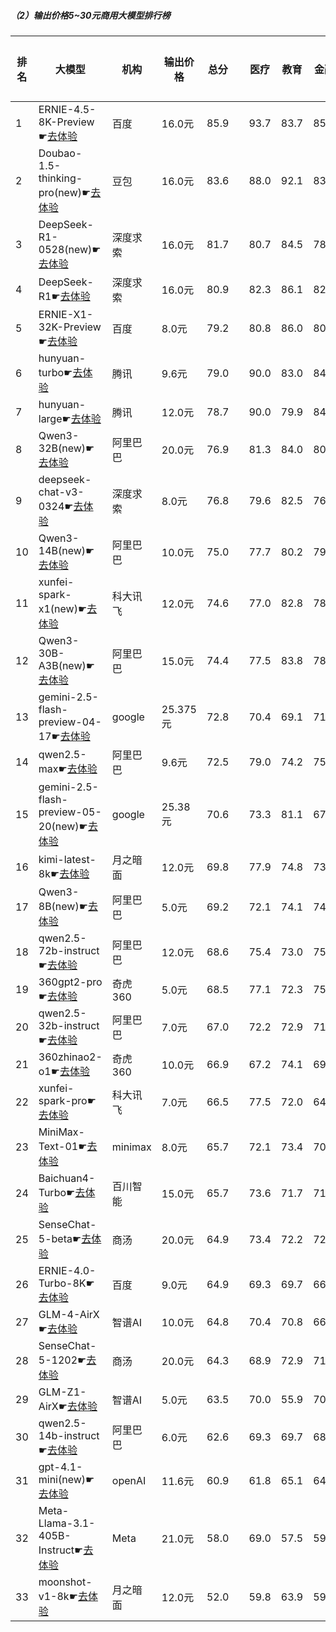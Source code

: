 ##### （2）输出价格5~30元商用大模型排行榜
|排名|大模型|机构|输出价格|总分| |医疗|教育|金融|法律|行政公务|心理健康|推理与数学计算|语言与指令遵从|
|---|-----|---|-------|---|-|----|---|---|---|------|-------|-----------|------------|
|1|ERNIE-4.5-8K-Preview☛[去体验](https://nonelinear.com/static/modelcompare.html?type=proprietary)|百度|16.0元|85.9| |        93.7|83.7|85.2|90.6|        88.8|82.5|        78.5|84.2|
|2|Doubao-1.5-thinking-pro(new)☛[去体验](https://nonelinear.com/static/modelcompare.html?type=proprietary)|豆包|16.0元|83.6| |        88.0|92.1|83.9|83.3|        80.0|71.2|        88.1|81.9|
|3|DeepSeek-R1-0528(new)☛[去体验](https://nonelinear.com/static/modelcompare.html?type=open-source)|深度求索|16.0元|81.7| |        80.7|84.5|78.0|72.2|        96.7|70.8|        87.7|82.9|
|4|DeepSeek-R1☛[去体验](https://nonelinear.com/static/modelcompare.html?type=open-source)|深度求索|16.0元|80.9| |        82.3|86.1|82.9|73.8|        84.7|70.8|        83.2|83.4|
|5|ERNIE-X1-32K-Preview☛[去体验](https://nonelinear.com/static/modelcompare.html?type=proprietary)|百度|8.0元|79.2| |        80.8|86.0|80.2|77.8|        80.0|72.4|        75.2|81.3|
|6|hunyuan-turbo☛[去体验](https://nonelinear.com/static/modelcompare.html?type=proprietary)|腾讯|9.6元|79.0| |        90.0|83.0|84.9|75.0|        73.5|79.9|        64.0|81.5|
|7|hunyuan-large☛[去体验](https://nonelinear.com/static/modelcompare.html?type=open-source)|腾讯|12.0元|78.7| |        90.0|79.9|84.7|82.4|        72.1|83.0|        60.0|77.7|
|8|Qwen3-32B(new)☛[去体验](https://nonelinear.com/static/modelcompare.html?type=open-source)|阿里巴巴|20.0元|76.9| |        81.3|84.0|80.9|64.5|        73.3|75.4|        79.6|76.3|
|9|deepseek-chat-v3-0324☛[去体验](https://nonelinear.com/static/modelcompare.html?type=open-source)|深度求索|8.0元|76.8| |        79.6|82.5|76.1|61.7|        82.4|75.8|        73.8|82.8|
|10|Qwen3-14B(new)☛[去体验](https://nonelinear.com/static/modelcompare.html?type=open-source)|阿里巴巴|10.0元|75.0| |        77.7|80.2|79.6|62.2|        73.3|68.8|        79.7|78.8|
|11|xunfei-spark-x1(new)☛[去体验](https://nonelinear.com/static/modelcompare.html?type=proprietary)|科大讯飞|12.0元|74.6| |        77.0|82.8|78.1|64.7|        83.7|57.2|        76.3|77.0|
|12|Qwen3-30B-A3B(new)☛[去体验](https://nonelinear.com/static/modelcompare.html?type=open-source)|阿里巴巴|15.0元|74.4| |        77.5|83.8|78.7|51.1|        66.7|74.8|        81.7|80.7|
|13|gemini-2.5-flash-preview-04-17☛[去体验](https://nonelinear.com/static/modelcompare.html?type=proprietary)|google|25.375元|72.8| |        70.4|69.1|71.5|62.2|        76.7|71.3|        82.7|78.6|
|14|qwen2.5-max☛[去体验](https://nonelinear.com/static/modelcompare.html?type=proprietary)|阿里巴巴|9.6元|72.5| |        79.0|74.2|75.1|59.5|        72.2|74.5|        66.1|79.0|
|15|gemini-2.5-flash-preview-05-20(new)☛[去体验](https://nonelinear.com/static/modelcompare.html?type=proprietary)|google|25.38元|70.6| |        73.3|81.1|67.0|60.0|        80.0|47.5|        82.5|73.2|
|16|kimi-latest-8k☛[去体验](https://nonelinear.com/static/modelcompare.html?type=proprietary)|月之暗面|12.0元|69.8| |        77.9|74.8|73.3|60.8|        65.3|69.7|        62.8|73.8|
|17|Qwen3-8B(new)☛[去体验](https://nonelinear.com/static/modelcompare.html?type=open-source)|阿里巴巴|5.0元|69.2| |        72.1|74.1|74.0|54.4|        53.3|71.8|        74.4|79.2|
|18|qwen2.5-72b-instruct☛[去体验](https://nonelinear.com/static/modelcompare.html?type=open-source)|阿里巴巴|12.0元|68.6| |        75.4|73.0|75.7|51.6|        68.4|70.0|        61.7|73.1|
|19|360gpt2-pro☛[去体验](https://nonelinear.com/static/modelcompare.html?type=proprietary)|奇虎360|5.0元|68.5| |        77.1|72.3|75.5|50.8|        71.8|60.7|        63.3|76.7|
|20|qwen2.5-32b-instruct☛[去体验](https://nonelinear.com/static/modelcompare.html?type=open-source)|阿里巴巴|7.0元|67.0| |        72.2|72.9|71.9|50.8|        69.1|70.7|        54.9|73.5|
|21|360zhinao2-o1☛[去体验](https://nonelinear.com/static/modelcompare.html?type=proprietary)|奇虎360|10.0元|66.9| |        67.2|74.1|69.5|45.3|        73.3|65.0|        69.7|71.4|
|22|xunfei-spark-pro☛[去体验](https://nonelinear.com/static/modelcompare.html?type=proprietary)|科大讯飞|7.0元|66.5| |        77.5|72.0|64.2|56.9|        61.9|71.6|        55.0|72.8|
|23|MiniMax-Text-01☛[去体验](https://nonelinear.com/static/modelcompare.html?type=open-source)|minimax|8.0元|65.7| |        72.1|73.4|70.1|50.7|        75.1|47.1|        60.0|77.0|
|24|Baichuan4-Turbo☛[去体验](https://nonelinear.com/static/modelcompare.html?type=proprietary)|百川智能|15.0元|65.7| |        73.6|71.7|71.5|45.3|        68.0|71.8|        52.8|70.6|
|25|SenseChat-5-beta☛[去体验](https://nonelinear.com/static/modelcompare.html?type=proprietary)|商汤|20.0元|64.9| |        73.4|72.2|72.3|45.3|        63.3|56.1|        63.5|73.2|
|26|ERNIE-4.0-Turbo-8K☛[去体验](https://nonelinear.com/static/modelcompare.html?type=proprietary)|百度|9.0元|64.9| |        69.3|69.7|66.2|58.4|        71.4|48.4|        55.6|79.9|
|27|GLM-4-AirX☛[去体验](https://nonelinear.com/static/modelcompare.html?type=proprietary)|智谱AI|10.0元|64.8| |        70.4|70.8|66.8|45.8|        74.0|71.5|        44.7|74.2|
|28|SenseChat-5-1202☛[去体验](https://nonelinear.com/static/modelcompare.html?type=proprietary)|商汤|20.0元|64.3| |        68.9|72.9|71.1|47.1|        55.1|66.1|        58.7|74.8|
|29|GLM-Z1-AirX☛[去体验](https://nonelinear.com/static/modelcompare.html?type=proprietary)|智谱AI|5.0元|63.5| |        70.0|55.9|70.1|58.9|        60.0|54.6|        64.0|74.7|
|30|qwen2.5-14b-instruct☛[去体验](https://nonelinear.com/static/modelcompare.html?type=open-source)|阿里巴巴|6.0元|62.6| |        69.3|69.7|68.1|45.4|        65.7|56.8|        53.1|73.1|
|31|gpt-4.1-mini(new)☛[去体验](https://nonelinear.com/static/modelcompare.html?type=proprietary)|openAI|11.6元|60.9| |        61.8|65.1|64.8|33.3|        80.0|35.0|        73.0|74.1|
|32|Meta-Llama-3.1-405B-Instruct☛[去体验](https://nonelinear.com/static/modelcompare.html?type=open-source)|Meta|21.0元|58.0| |        69.0|57.5|59.3|34.7|        62.4|56.5|        53.6|71.3|
|33|moonshot-v1-8k☛[去体验](https://nonelinear.com/static/modelcompare.html?type=proprietary)|月之暗面|12.0元|52.0| |        59.8|63.9|59.4|32.2|        42.0|38.6|        51.3|69.2|
    
